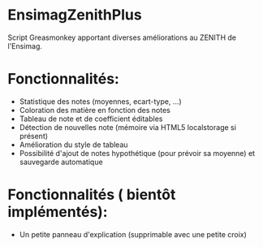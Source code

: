 EnsimagZenithPlus
=================

Script Greasmonkey apportant diverses améliorations au ZENITH de l'Ensimag.

Fonctionnalités:
===============

* Statistique des notes (moyennes, ecart-type, ...) 
* Coloration des matière en fonction des notes
* Tableau de note et de coefficient éditables
* Détection de nouvelles note (mémoire via HTML5 localstorage si présent)
* Amélioration du style de tableau
* Possibilité d'ajout de notes hypothétique (pour prévoir sa moyenne) et sauvegarde automatique

Fonctionnalités ( bientôt implémentés):
======================================

* Un petite panneau d'explication (supprimable avec une petite croix)

